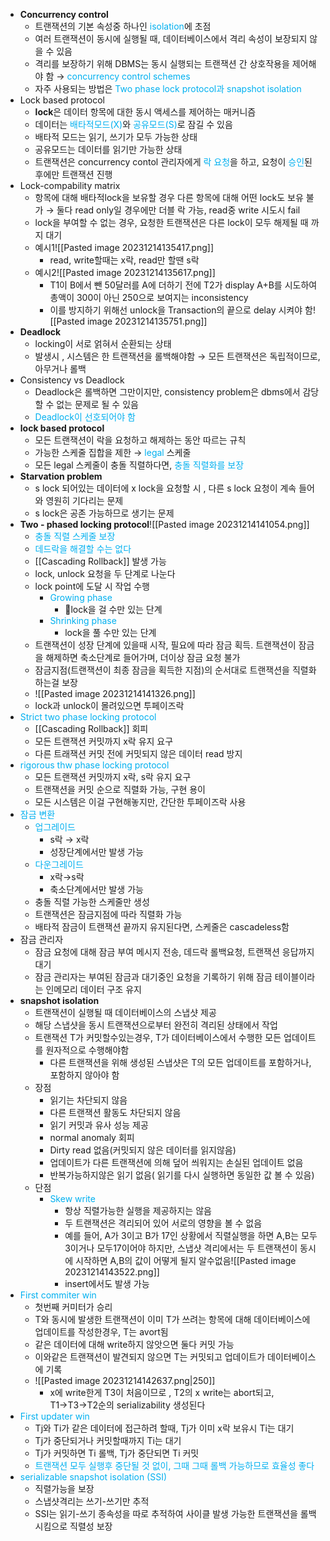 - **Concurrency control**
	- 트랜잭션의 기본 속성중 하나인 <font color="#00b0f0">isolation</font>에 초점
	- 여러 트랜잭션이 동시에 실행될 때, 데이터베이스에서 격리 속성이 보장되지 않을 수 있음
	- 격리를 보장하기 위해 DBMS는 동시 실행되는 트랜잭션 간 상호작용을 제어해야 함
	  → <font color="#00b0f0">concurrency control schemes</font>
	- 자주 사용되는 방법은 <font color="#00b0f0">Two phase lock protocol과 snapshot isolation</font>
- Lock based protocol
	- **lock**은 데이터 항목에 대한 동시 액세스를 제어하는 매커니즘
	- 데이터는 <font color="#00b0f0">배타적모드(X)</font>와 <font color="#00b0f0">공유모드(S)</font>로 잠길 수 있음
	- 배타적 모드는 읽기, 쓰기가 모두 가능한 상태
	- 공유모드는 데이터를 읽기만 가능한 상태
	- 트랜잭션은 concurrency contol 관리자에게 <font color="#00b0f0">락 요청</font>을 하고, 요청이 <font color="#00b0f0">승인</font>된 후에만 트랜잭션 진행
- Lock-compability matrix
	- 항목에 대해 배타적lock을 보유할 경우 다른 항목에 대해 어떤 lock도 보유 불가
	  → 둘다 read only일 경우에만 더블 락 가능, read중 write 시도시 fail
	- lock을 부여할 수 없는 경우, 요청한 트랜잭션은 다른 lock이 모두 해제될 때 까지 대기
	- 예시1![[Pasted image 20231214135417.png]]
		- read, write할때는 x락, read만 할땐 s락
	- 예시2![[Pasted image 20231214135617.png]]
		- T1이 B에서 뺀 50달러를 A에 더하기 전에 T2가 display A+B를 시도하여 총액이 300이 아닌 250으로 보여지는 inconsistency
		- 이를 방지하기 위해선 unlock을 Transaction의 끝으로 delay 시켜야 함![[Pasted image 20231214135751.png]]
- **Deadlock**
	- locking이 서로 얽혀서 순환되는 상태
	- 발생시 , 시스템은 한 트랜잭션을 롤백해야함
	  → 모든 트랜잭션은 독립적이므로, 아무거나 롤백
- Consistency vs Deadlock
	- Deadlock은 롤백하면 그만이지만, consistency problem은 dbms에서 감당할 수 없는 문제로 될 수 있음
	- <font color="#00b0f0">Deadlock이 선호되어야 함</font>
- **lock based protocol**
	- 모든 트랜잭션이 락을 요청하고 해제하는 동안 따르는 규칙
	- 가능한 스케줄 집합을 제한 →<font color="#00b0f0"> legal</font> 스케줄
	- 모든 legal 스케줄이 충돌 직렬하다면, <font color="#00b0f0">충돌 직렬화를 보장</font>
- **Starvation problem**
	- s lock  되어있는 데이터에 x lock을 요청할 시 , 다른 s lock 요청이 계속 들어와 영원히 기다리는 문제
	- s lock은 공존 가능하므로 생기는 문제
- **Two - phased locking protocol**![[Pasted image 20231214141054.png]]
	- <font color="#00b0f0">충돌 직렬 스케줄 보장</font>
	- <font color="#00b0f0">데드락을 해결할 수는 없다</font>
	- [[Cascading Rollback]] 발생 가능
	- lock, unlock 요청을 두 단계로 나눈다
	- lock point에 도달 시 작업 수행
		- <font color="#00b0f0">Growing phase</font>
			- lock을 걸 수만 있는 단계
		- <font color="#00b0f0">Shrinking phase</font>
			- lock을 풀 수만 있는 단계
	- 트랜잭션이 성장 단계에 있을때 시작, 필요에 따라 잠금 획득. 트랜잭션이 잠금을 해제하면 축소단계로 들어가며, 더이상 잠금 요청 불가
	- 잠금지점(트랜잭션이 최종 잠금을 획득한 지점)의 순서대로 트랜잭션을 직렬화 하는걸 보장
	- ![[Pasted image 20231214141326.png]]
	- lock과 unlock이 몰려있으면 투페이즈락
- <font color="#00b0f0">Strict two phase locking protocol</font>
	- [[Cascading Rollback]] 회피
	- 모든 트랜잭션 커밋까지 x락 유지 요구
	- 다른 트래잭션 커밋 전에 커밋되지 않은 데이터 read 방지
- <font color="#00b0f0">rigorous thw phase locking protocol</font>
	- 모든 트랜잭션 커밋까지 x락, s락 유지 요구
	- 트랜잭션을 커밋 순으로 직렬화 가능, 구현 용이
	- 모든 시스템은 이걸 구현해놓지만, 간단한 투페이즈락 사용
- <font color="#00b0f0">잠금 변환</font>
	- <font color="#00b0f0">업그레이드</font>
		- s락 → x락
		- 성장단계에서만 발생 가능
	- <font color="#00b0f0">다운그레이드</font>
		- x락→s락 
		- 축소단계에서만 발생 가능
	- 충돌 직렬 가능한 스케줄만 생성
	- 트랜잭션은 잠금지점에 따라 직렬화 가능
	- 배타적 잠금이 트랜잭션 끝까지 유지된다면, 스케줄은 cascadeless함
- 잠금 관리자
	- 잠금 요청에 대해 잠금 부여 메시지 전송, 데드락 롤백요청, 트랜잭션 응답까지 대기
	- 잠금 관리자는 부여된 잠금과 대기중인 요청을 기록하기 위해 잠금 테이블이라는 인메모리 데이터 구조 유지
- **snapshot isolation**
	- 트랜잭션이 실행될 때 데이터베이스의 스냅샷 제공
	- 해당 스냅샷을 동시 트랜잭션으로부터 완전히 격리된 상태에서 작업
	- 트랜잭션 T가 커밋할수있는경우, T가 데이터베이스에서 수행한 모든 업데이트를 원자적으로 수행해야함
		- 다른 트랜잭션을 위해 생성된 스냅샷은 T의 모든 업데이트를 포함하거나, 포함하지 않아야 함
	- 장점
		- 읽기는 차단되지 않음
		- 다른 트랜잭션 활동도 차단되지 않음
		- 읽기 커밋과 유사 성능 제공
		- normal anomaly 회피
		- Dirty read 없음(커밋되지 않은 데이터를 읽지않음)
		- 업데이트가 다른 트랜잭션에 의해 덮어 씌워지는 손실된 업데이트 없음
		- 반복가능하지않은 읽기 없음( 읽기를 다시 실행하면 동일한 값 볼 수 있음)
	- 단점
		- <font color="#00b0f0">Skew write</font>
			- 항상 직렬가능한 실행을 제공하지는 않음
			- 두 트랜잭션은 격리되어 있어 서로의 영향을 볼 수 없음
			- 예를 들어, A가 3이고 B가 17인 상황에서 직렬실행을 하면 A,B는 모두3이거나 모두17이어야 하지만, 스냅샷 격리에서는 두 트랜잭션이 동시에 시작하면 A,B의 값이 어떻게 될지 알수없음![[Pasted image 20231214143522.png]]
			- insert에서도 발생 가능
- <font color="#00b0f0">First commiter win</font>
	- 첫번째 커미터가 승리
	- T와 동시에 발생한 트랜잭션이 이미 T가 쓰려는 항목에 대해 데이터베이스에 업데이트를 작성한경우, T는 avort됨
	- 같은 데이터에 대해 write하지 않앗으면 둘다 커밋 가능
	- 이와같은 트랜잭션이 발견되지 않으면 T는 커밋되고 업데이트가 데이터베이스에 기록
	- ![[Pasted image 20231214142637.png|250]]
		- x에 write한게 T3이 처음이므로 , T2의 x write는 abort되고, T1→T3→T2순의 serializability 생성된다
- <font color="#00b0f0">First updater win</font>
	- Tj와 Ti가 같은 데이터에 접근하려 할때, Tj가 이미 x락 보유시 Ti는 대기
	- Tj가 중단되거나 커밋할때까지 Ti는 대기
	- Tj가 커밋하면 Ti 롤백, Tj가 중단되면 Ti 커밋
	- <font color="#00b0f0">트랜잭션 모두 실행후 중단될 것 없이, 그때 그때 롤백 가능하므로 효율성 좋다</font>
- <font color="#00b0f0">serializable snapshot isolation (SSI)</font>
	- 직렬가능을 보장
	- 스냅샷격리는 쓰기-쓰기만 추적
	- SSI는 읽기-쓰기 종속성을 따로 추적하여 사이클 발생 가능한 트랜잭션을 롤백 시킴으로 직렬성 보장